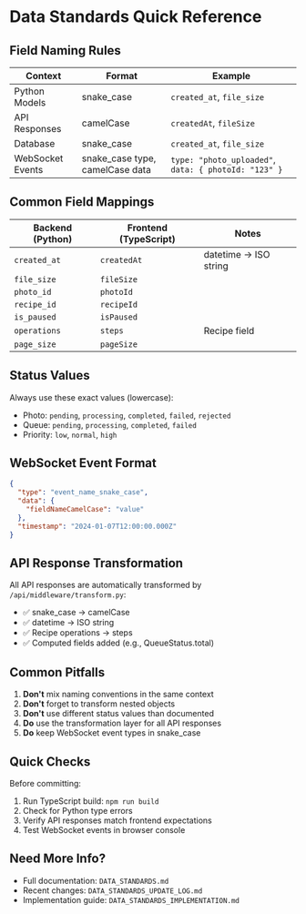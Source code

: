# Data Standards Quick Reference

## Field Naming Rules

| Context | Format | Example |
|---------|--------|---------|
| Python Models | snake_case | `created_at`, `file_size` |
| API Responses | camelCase | `createdAt`, `fileSize` |
| Database | snake_case | `created_at`, `file_size` |
| WebSocket Events | snake_case type, camelCase data | `type: "photo_uploaded"`, `data: { photoId: "123" }` |

## Common Field Mappings

| Backend (Python) | Frontend (TypeScript) | Notes |
|-----------------|----------------------|-------|
| `created_at` | `createdAt` | datetime → ISO string |
| `file_size` | `fileSize` | |
| `photo_id` | `photoId` | |
| `recipe_id` | `recipeId` | |
| `is_paused` | `isPaused` | |
| `operations` | `steps` | Recipe field |
| `page_size` | `pageSize` | |

## Status Values

Always use these exact values (lowercase):
- Photo: `pending`, `processing`, `completed`, `failed`, `rejected`
- Queue: `pending`, `processing`, `completed`, `failed`
- Priority: `low`, `normal`, `high`

## WebSocket Event Format

```json
{
  "type": "event_name_snake_case",
  "data": {
    "fieldNameCamelCase": "value"
  },
  "timestamp": "2024-01-07T12:00:00.000Z"
}
```

## API Response Transformation

All API responses are automatically transformed by `/api/middleware/transform.py`:
- ✅ snake_case → camelCase
- ✅ datetime → ISO string
- ✅ Recipe operations → steps
- ✅ Computed fields added (e.g., QueueStatus.total)

## Common Pitfalls

1. **Don't** mix naming conventions in the same context
2. **Don't** forget to transform nested objects
3. **Don't** use different status values than documented
4. **Do** use the transformation layer for all API responses
5. **Do** keep WebSocket event types in snake_case

## Quick Checks

Before committing:
1. Run TypeScript build: `npm run build`
2. Check for Python type errors
3. Verify API responses match frontend expectations
4. Test WebSocket events in browser console

## Need More Info?

- Full documentation: `DATA_STANDARDS.md`
- Recent changes: `DATA_STANDARDS_UPDATE_LOG.md`
- Implementation guide: `DATA_STANDARDS_IMPLEMENTATION.md`